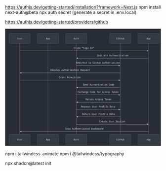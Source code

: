 https://authjs.dev/getting-started/installation?framework=Next.js
npm install next-auth@beta
npx auth secret (generate a secret in .env.local)


https://authjs.dev/getting-started/providers/github

![img.png](img.png)

npm i tailwindcss-animate
npm i @tailwindcss/typography

npx shadcn@latest init
